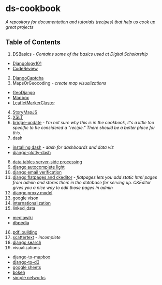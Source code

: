 # ds-cookbook
*A repository for documentation and tutorials (recipes) that help us cook up great projects*
## Table of Contents
1. DSBasics - *Contains some of the basics used at Digital Scholarship*
- [Djangology101](https://github.com/HCDigitalScholarship/ds-cookbook/blob/master/DSBasics/Djangology101.md)
- [CodeReview](https://github.com/HCDigitalScholarship/ds-cookbook/blob/master/DSBasics/code_review.md)
2. [DjangoCaptcha](https://github.com/HCDigitalScholarship/ds-cookbook/tree/master/Django-Captcha)
3. MapsOrGeocoding - *create map visualizations*
- [GeoDjango](https://github.com/HCDigitalScholarship/ds-cookbook/tree/master/MapsOrGeocoding/geodjango_and_geocoding)
- [Mapbox](https://github.com/HCDigitalScholarship/ds-cookbook/blob/master/MapsOrGeocoding/mapbox/README.md)
- [LeafletMarkerCluster](https://github.com/HCDigitalScholarship/ds-cookbook/tree/master/MapsOrGeocoding/LeafletMarkerCluster)
4. [StoryMapJS](https://github.com/HCDigitalScholarship/ds-cookbook/blob/master/StoryMapJS/StoryMapJS.md)
5. [XSLT](https://github.com/HCDigitalScholarship/ds-cookbook/blob/master/XSLT/xslt.md)
6. [bridge-update](https://github.com/HCDigitalScholarship/ds-cookbook/tree/master/bridge-update) - *I'm not sure why this is in the cookbook, it's a little too specific to be considered a "recipe." There should be a better place for this.*
7. dash
- [installing dash](https://github.com/HCDigitalScholarship/ds-cookbook/blob/master/dash/dash.md) - *dash for dashboards and data viz*
- [django-plotly-dash](https://github.com/HCDigitalScholarship/ds-cookbook/blob/master/dash/django-plotly-dash%20.md)
8. [data tables server-side processing](https://github.com/HCDigitalScholarship/ds-cookbook/tree/master/datatables-server-side-processing)
9. [django autocomplete light](https://github.com/HCDigitalScholarship/ds-cookbook/tree/master/django-autocomplete)
10. [django email verification](https://github.com/HCDigitalScholarship/ds-cookbook/tree/master/django_email_verification)
11. [django flatpages and ckeditor](https://github.com/HCDigitalScholarship/ds-cookbook/tree/master/django_flatpages) - *flatpages lets you add static html pages from admin and stores them in the database for serving up. CKEditor gives you a nice way to edit those pages in admin*
12. [django proxy model](https://github.com/HCDigitalScholarship/ds-cookbook/tree/master/django_proxy_model)
13. [google vison](https://github.com/HCDigitalScholarship/ds-cookbook/tree/master/google_vision)
14. [internationalization](https://github.com/HCDigitalScholarship/ds-cookbook/tree/master/internationalization)
15. linked_data
- [mediawiki](https://github.com/HCDigitalScholarship/ds-cookbook/blob/master/linked_data/mediawiki.md)
- [dbpedia](https://github.com/HCDigitalScholarship/ds-cookbook/blob/master/linked_data/dbpedia/dbpedia.md)
16. [pdf_building](https://github.com/HCDigitalScholarship/ds-cookbook/tree/master/pdf_building)
17. [scattertext](https://github.com/HCDigitalScholarship/ds-cookbook/tree/master/scattertext) - *incomplete*
18. [django search](https://github.com/HCDigitalScholarship/ds-cookbook/tree/master/search_tools)
19. visualizations
- [django-to-mapbox](https://github.com/HCDigitalScholarship/ds-cookbook/blob/master/visualizations/Django-to-Mapbox.md)
- [django-to-d3](https://github.com/HCDigitalScholarship/ds-cookbook/blob/master/visualizations/Django-to-d3.md)
- [google sheets](https://github.com/HCDigitalScholarship/ds-cookbook/blob/master/visualizations/GoogleSheets.md)
- [bokeh](https://github.com/HCDigitalScholarship/ds-cookbook/blob/master/visualizations/bokeh.md)
- [simple networks](https://github.com/HCDigitalScholarship/ds-cookbook/blob/master/visualizations/simple_networks.md)
